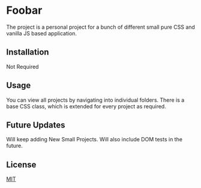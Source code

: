 # Foobar

The project is a personal project for a bunch of different small pure CSS and vanilla JS based application.

## Installation

Not Required


## Usage

You can view all projects by navigating into individual folders. There is a base CSS class, which is extended for every project as required.

## Future Updates

Will keep adding New Small Projects. Will also include DOM tests in the future.

## License
[MIT](https://choosealicense.com/licenses/mit/)